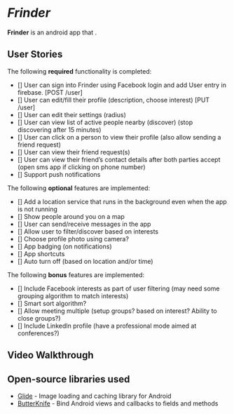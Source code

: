 # *Frinder*

**Frinder** is an android app that <fill out>.

## User Stories

The following **required** functionality is completed:

* [] User can sign into Frinder using Facebook login and add User entry in firebase. [POST /user]
* [] User can edit/fill their profile (description, choose interest) [PUT /user]
* [] User can edit their settings (radius)
* [] User can view list of active people nearby (discover) (stop discovering after 15 minutes) 
* [] User can click on a person to view their profile (also allow sending a friend request)
* [] User can view their friend request(s)
* [] User can view their friend’s contact details after both  parties accept (open sms app if clicking on phone number)
* [] Support push notifications

The following **optional** features are implemented:

* [] Add a location service that runs in the background even when the app is not running
* [] Show people around you on a map
* [] User can send/receive messages in the app
* [] Allow user to filter/discover based on interests
* [] Choose profile photo using camera?
* [] App badging (on notifications)
* [] App shortcuts
* [] Auto turn off (based on location and/or time)


The following **bonus** features are implemented:
* [] Include Facebook interests as part of user filtering (may need some grouping algorithm to match interests)
* [] Smart sort algorithm?
* [] Allow meeting multiple (setup groups? based on interest? Ability to close groups?)
* [] Include LinkedIn profile (have a professional mode aimed at conferences?)

## Video Walkthrough

## Open-source libraries used

- [Glide](https://github.com/bumptech/glide) - Image loading and caching library for Android
- [ButterKnife](https://github.com/JakeWharton/butterknife) - Bind Android views and callbacks to fields and methods 
